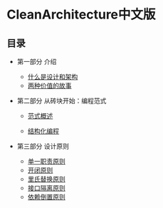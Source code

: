 # CleanArchitecture中文版

## 目录

* 第一部分 介绍

  - [什么是设计和架构](chapter1/什么是设计和架构.md)
  - [两种价值的故事](chapter2)

* 第二部分 从砖块开始：编程范式

	- [范式概述](chapter3/范式概述.md)

	- [结构化编程](chapter4/结构化编程.md)

* 第三部分 设计原则

	- [单一职责原则](chapter7/SRP-单一职责原则.md)
	- [开闭原则](chapter8/开闭原则.md)
	- [里氏替换原则](chapter9/里氏替换原则.md)
	- [接口隔离原则](chapter10/接口隔离原则.md)
	- [依赖倒置原则](chapter11/依赖倒置原则.md)

